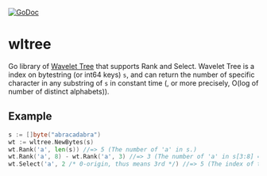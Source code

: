 [![GoDoc](http://godoc.org/github.com/mozu0/wltree?status.png)](http://godoc.org/github.com/mozu0/wltree)
# wltree
Go library of [Wavelet Tree](http://en.wikipedia.org/wiki/Wavelet_Tree) that supports Rank and Select.
Wavelet Tree is a index on bytestring (or int64 keys) `s`, and can return the number of specific character in any substring of `s` in constant time (, or more precisely, O(log of number of distinct alphabets)).

## Example
```go
s := []byte("abracadabra")
wt := wltree.NewBytes(s)
wt.Rank('a', len(s)) //=> 5 (The number of 'a' in s.)
wt.Rank('a', 8) - wt.Rank('a', 3) //=> 3 (The number of 'a' in s[3:8] = "acada") 
wt.Select('a', 2 /* 0-origin, thus means 3rd */) //=> 5 (The index of the 3rd occurrence of 'a' in s)
```

